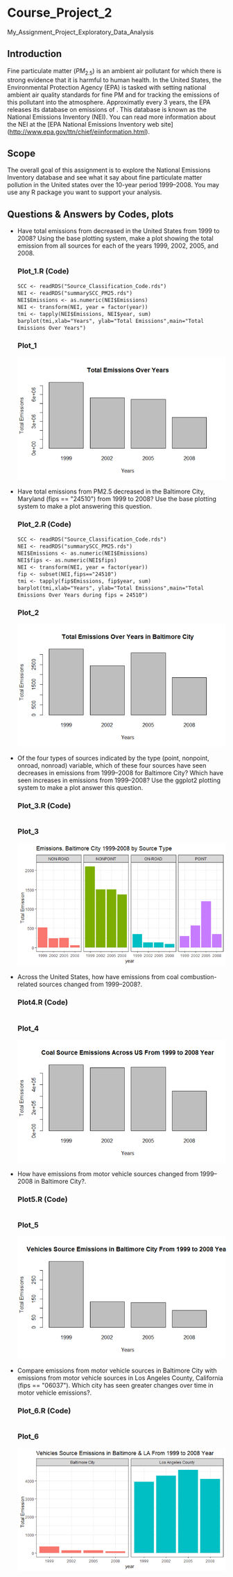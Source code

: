 # Course_Project_2
My_Assignment_Project_Exploratory_Data_Analysis

## Introduction
Fine particulate matter ($PM_{2.5}$) is an ambient air pollutant for which there is strong evidence that it is harmful to human health. In the United States, 
the Environmental Protection Agency (EPA) is tasked with setting national ambient air quality standards for fine PM and for tracking the emissions of this pollutant 
into the atmosphere. Approximatly every 3 years, the EPA releases its database on emissions of . This database is known as the National Emissions Inventory (NEI). 
You can read more information about the NEI at the [EPA National Emissions Inventory web site] (http://www.epa.gov/ttn/chief/eiinformation.html).

## Scope
The overall goal of this assignment is to explore the National Emissions Inventory database and see what it say about fine particulate matter pollution in the 
United states over the 10-year period 1999–2008. You may use any R package you want to support your analysis.

## Questions & Answers by Codes, plots
- Have total emissions from  decreased in the United States from 1999 to 2008? Using the base plotting system, make a plot showing the total  emission from all 
  sources for each of the years 1999, 2002, 2005, and 2008.
  
  ### Plot_1.R (Code)
  ```
  SCC <- readRDS("Source_Classification_Code.rds")
  NEI <- readRDS("summarySCC_PM25.rds")
  NEI$Emissions <- as.numeric(NEI$Emissions)
  NEI <- transform(NEI, year = factor(year))
  tmi <- tapply(NEI$Emissions, NEI$year, sum)
  barplot(tmi,xlab="Years", ylab="Total Emissions",main="Total Emissions Over Years")
  ```
  ### Plot_1
  ![Plot_1](/Plot_1.png)
- Have total emissions from PM2.5 decreased in the Baltimore City, Maryland (fips == "24510") from 1999 to 2008? Use the base plotting system to make a plot 
  answering this question. 
  ### Plot_2.R (Code)
  ```
  SCC <- readRDS("Source_Classification_Code.rds")
  NEI <- readRDS("summarySCC_PM25.rds")
  NEI$Emissions <- as.numeric(NEI$Emissions)
  NEI$fips <- as.numeric(NEI$fips)
  NEI <- transform(NEI, year = factor(year))
  fip <- subset(NEI,fips=="24510")
  tmi <- tapply(fip$Emissions, fip$year, sum)
  barplot(tmi,xlab="Years", ylab="Total Emissions",main="Total Emissions Over Years during fips = 24510")
  ```
  ### Plot_2
  ![Plot_2](/Plot_2.png)
- Of the four types of sources indicated by the type (point, nonpoint, onroad, nonroad) variable, which of these four sources have seen decreases in emissions 
  from 1999–2008 for Baltimore City? Which have seen increases in emissions from 1999–2008? Use the ggplot2 plotting system to make a plot answer this question.
  ### Plot_3.R (Code)
  ```
  
  ```
  ### Plot_3
  ![Plot_3](/Plot_3.png)
- Across the United States, how have emissions from coal combustion-related sources changed from 1999–2008?.
  ### Plot4.R (Code)
  ```
  
  ```
  ### Plot_4
  ![Plot_4](/Plot_4.png)
- How have emissions from motor vehicle sources changed from 1999–2008 in Baltimore City?.
  ### Plot5.R (Code)
  ```
  
  ```
  ### Plot_5
  ![Plot_5](/Plot_5.png)
- Compare emissions from motor vehicle sources in Baltimore City with emissions from motor vehicle sources in Los Angeles County, California (fips == "06037"). 
  Which city has seen greater changes over time in motor vehicle emissions?.
  ### Plot_6.R (Code)
  ```
  
  ```
  ### Plot_6
  ![Plot_6](/Plot_6.png)
